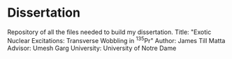 # Dissertation
Repository of all the files needed to build my dissertation.
Title: "Exotic Nuclear Excitations: Transverse Wobbling in $^{135}$Pr"
Author: James Till Matta
Advisor: Umesh Garg
University: University of Notre Dame

